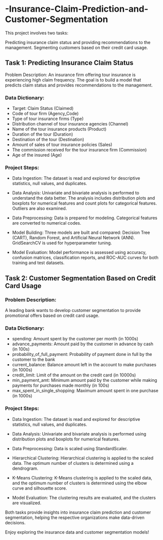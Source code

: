 # -Insurance-Claim-Prediction-and-Customer-Segmentation

This project involves two tasks:

Predicting insurance claim status and providing recommendations to the management.
Segmenting customers based on their credit card usage.
## Task 1: Predicting Insurance Claim Status
Problem Description:
An insurance firm offering tour insurance is experiencing high claim frequency. The goal is to build a model that predicts claim status and provides recommendations to the management.

### Data Dictionary:
* Target: Claim Status (Claimed)
* Code of tour firm (Agency_Code)
* Type of tour insurance firms (Type)
* Distribution channel of tour insurance agencies (Channel)
* Name of the tour insurance products (Product)
* Duration of the tour (Duration)
* Destination of the tour (Destination)
* Amount of sales of tour insurance policies (Sales)
* The commission received for the tour insurance firm (Commission)
* Age of the insured (Age)
### Project Steps:
* Data Ingestion: The dataset is read and explored for descriptive statistics, null values, and duplicates.

* Data Analysis: Univariate and bivariate analysis is performed to understand the data better. The analysis includes distribution plots and boxplots for numerical features and count plots for categorical features. Outliers are also examined.

* Data Preprocessing: Data is prepared for modeling. Categorical features are converted to numerical codes.

* Model Building: Three models are built and compared: Decision Tree (CART), Random Forest, and Artificial Neural Network (ANN). GridSearchCV is used for hyperparameter tuning.

* Model Evaluation: Model performance is assessed using accuracy, confusion matrices, classification reports, and ROC-AUC curves for both training and test datasets.

## Task 2: Customer Segmentation Based on Credit Card Usage
### Problem Description:
A leading bank wants to develop customer segmentation to provide promotional offers based on credit card usage.

### Data Dictionary:
* spending: Amount spent by the customer per month (in 1000s)
* advance_payments: Amount paid by the customer in advance by cash (in 100s)
* probability_of_full_payment: Probability of payment done in full by the customer to the bank
* current_balance: Balance amount left in the account to make purchases (in 1000s)
* credit_limit: Limit of the amount on the credit card (in 10000s)
* min_payment_amt: Minimum amount paid by the customer while making payments for purchases made monthly (in 100s)
* max_spent_in_single_shopping: Maximum amount spent in one purchase (in 1000s)
### Project Steps:
* Data Ingestion: The dataset is read and explored for descriptive statistics, null values, and duplicates.

* Data Analysis: Univariate and bivariate analysis is performed using distribution plots and boxplots for numerical features.

* Data Preprocessing: Data is scaled using StandardScaler.

* Hierarchical Clustering: Hierarchical clustering is applied to the scaled data. The optimum number of clusters is determined using a dendrogram.

* K-Means Clustering: K-Means clustering is applied to the scaled data, and the optimum number of clusters is determined using the elbow curve and silhouette score.

* Model Evaluation: The clustering results are evaluated, and the clusters are visualized.

Both tasks provide insights into insurance claim prediction and customer segmentation, helping the respective organizations make data-driven decisions.

Enjoy exploring the insurance data and customer segmentation models!





